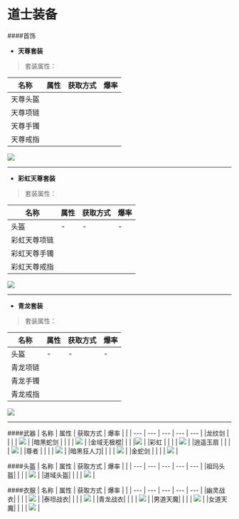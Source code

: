 # 道士装备
####首饰

* **天尊套装**

> 套装属性：

| 名称 | 属性 | 获取方式 | 爆率 |
| --- | --- | --- | --- |
| 天尊头盔 |  |  |  |
| 天尊项链 |  |  |  |
| 天尊手镯 |  |  |  |
| 天尊戒指 |  |  |  |
![](items/神域套.png)

-------


* **彩虹天尊套装**

> 套装属性：

| 名称 | 属性 | 获取方式 | 爆率 |
| --- | --- | --- | --- |
| 头盔 | - | - | - |
| 彩虹天尊项链 |  |  |  |
| 彩虹天尊手镯 |  |  |  |
| 彩虹天尊戒指 |  |  |  |
![](items/神域套.png)

-------


* **青龙套装**

> 套装属性：

| 名称 | 属性 | 获取方式 | 爆率 |
| --- | --- | --- | --- |
| 头盔 | - | - | - |
| 青龙项链 |  |  |  |
| 青龙手镯 |  |  |  |
| 青龙戒指 |  |  |  |
![](items/神域套.png)

-------

####武器
| 名称 | 属性 | 获取方式 | 爆率 |  |
| --- | --- | --- | --- | --- |
|龙纹剑    |  |  |  | ![](items/神域套.png) |
|暗黑蛇剑  |  |  |  | ![](items/神域套.png)  |
|金域无极棍|  |  |  |![](items/神域套.png)   |
|彩虹     |  |  |  | ![](items/神域套.png)  |
|逍遥玉扇  |  |  |  | ![](items/神域套.png)  |
|尊者     |  |  |  | ![](items/神域套.png)  |
|暗黑狂人刀|  |  |  | ![](items/神域套.png)  |
|金蛇剑   |  |  |  | ![](items/神域套.png)  |

####头盔
| 名称 | 属性 | 获取方式 | 爆率 |  |
| --- | --- | --- | --- | --- |
|祖玛头盔|  |  |  | ![](items/神域套.png)  |
|道域头盔|  |  |  | ![](items/神域套.png)  | 

####衣服
| 名称 | 属性 | 获取方式 | 爆率 |  |
| --- | --- | --- | --- | --- |
|幽灵战衣|  |  |  | ![](items/神域套.png)  |
|泰坦战衣|  |  |  | ![](items/神域套.png)  |
|青龙战衣|  |  |  | ![](items/神域套.png)  |
|男道天魔|  |  |  | ![](items/神域套.png)  |
|女道天魔|  |  |  | ![](items/神域套.png)  |


